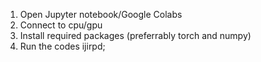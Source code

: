 1. Open Jupyter notebook/Google Colabs
2. Connect to cpu/gpu
3. Install required packages (preferrably torch and numpy)
4. Run the codes
ijirpd;